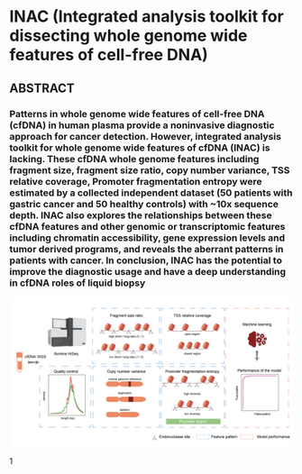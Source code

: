 # INAC (Integrated analysis toolkit for dissecting whole genome wide features of cell-free DNA)
## ABSTRACT
### Patterns in whole genome wide features of cell-free DNA (cfDNA) in human plasma provide a noninvasive diagnostic approach for cancer detection. However, integrated analysis toolkit for whole genome wide features of cfDNA (INAC) is lacking. These cfDNA whole genome features including fragment size, fragment size ratio, copy number variance, TSS relative coverage, Promoter fragmentation entropy were estimated by a collected independent dataset (50 patients with gastric cancer and 50 healthy controls) with ~10x sequence depth. INAC also explores the relationships between these cfDNA features and other genomic or transcriptomic features including chromatin accessibility, gene expression levels and tumor derived programs, and reveals the aberrant patterns in patients with cancer. In conclusion, INAC has the potential to improve the diagnostic usage and have a deep understanding in cfDNA roles of liquid biopsy


![](https://github.com/jacklee2thu/INAC/blob/main/image/workflow.jpg)

1
